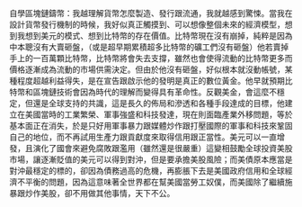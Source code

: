 
自學區塊鏈鑄幣：我越理解貨幣怎麼製造、發行跟流通，我就越感到驚悚。當我在設計貨幣發行機制的時候，我好似真正觸摸到、可以想像整個未來的經濟模型，想到我想到美元的模式、想到比特幣的存在價值。比特幣現在沒有崩掉，純粹是因為中本聰沒有大賣砸盤，（或是超早期累積超多比特幣的礦工們沒有砸盤）他若賣掉手上的一百萬顆比特幣，比特幣將會失去支撐，雖然也會使得流動的比特幣更多而價格逐漸成為流動的市場供需決定。但由於他沒有砸盤，好似根本就沒動帳號，某種程度超越利益得失，是在宣告跟啟示他的發明是真正的數位黃金。他早就預期比特幣和區塊鏈技術會因為時代的理解而變得具有革命性。反觀美金，會這麼不穩定，但還是全球支持的共識，這是長久的佈局和滲透和各種手段達成的目標，他建立在美國當時的工業繁榮、軍事強盛和科技發達，現在則面臨產業外移問題，等於基本面正在消失，於是只好用軍事暴力跟媒體炒作跟打壓國際的軍事和科技來鞏固自己的地位，而不再試用生產力跟貢獻度來取得信用跟正當性。美元可以一直增發，且演化了國會來避免腐敗跟濫用（雖然還是很嚴重）這變相鼓勵全球投資美股市場，讓逐漸貶值的美元可以得到對沖，但是要承擔美股風險；而美債原本應當是對沖最穩定的標的，卻因為債務過高的危機，再膨脹下去是美國政府信用和全球經濟不平衡的問題，因為這意味著全世界都在幫美國當勞工奴僕，而美國除了繼續施暴跟炒作美股，卻不用做其他事情，天下不公。
